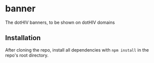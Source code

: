 banner
======

The dotHIV banners, to be shown on dotHIV domains

Installation
------------

After cloning the repo, install all dependencies with `npm install` in the repo's root directory.

